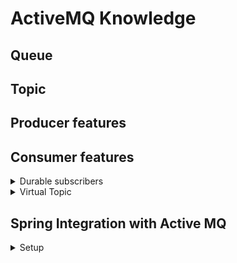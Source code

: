 # ActiveMQ Knowledge
## Queue
## Topic
## Producer features
## Consumer features
<details>
<summary>Durable subscribers</summary>
</details>
<details>
<summary>Virtual Topic</summary>
</details>

## Spring Integration with Active MQ

<details>
<summary>Setup</summary>
<br/>
  Add dependencies:
  
  ```
  <dependency>
    <groupId>org.springframework</groupId>
    <artifactId>spring-jms</artifactId>
  </dependency>

  <dependency>
    <groupId>org.apache.activemq</groupId>
    <artifactId>activemq-all</artifactId>
  </dependency>
   ``` 

  
  
</details>
